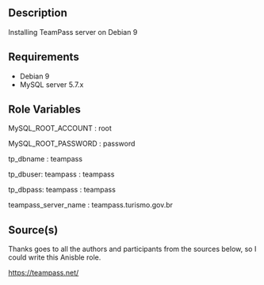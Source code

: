 ## Description
Installing TeamPass server on Debian 9

## Requirements
- Debian 9
- MySQL server 5.7.x


## Role Variables

  MySQL_ROOT_ACCOUNT  : root

  MySQL_ROOT_PASSWORD : password

  tp_dbname           : teampass

  tp_dbuser: teampass : teampass

  tp_dbpass: teampass : teampass

  teampass_server_name : teampass.turismo.gov.br

## Source(s)
Thanks goes to all the authors and participants from
the sources below, so I could write this Anisble role.

https://teampass.net/
